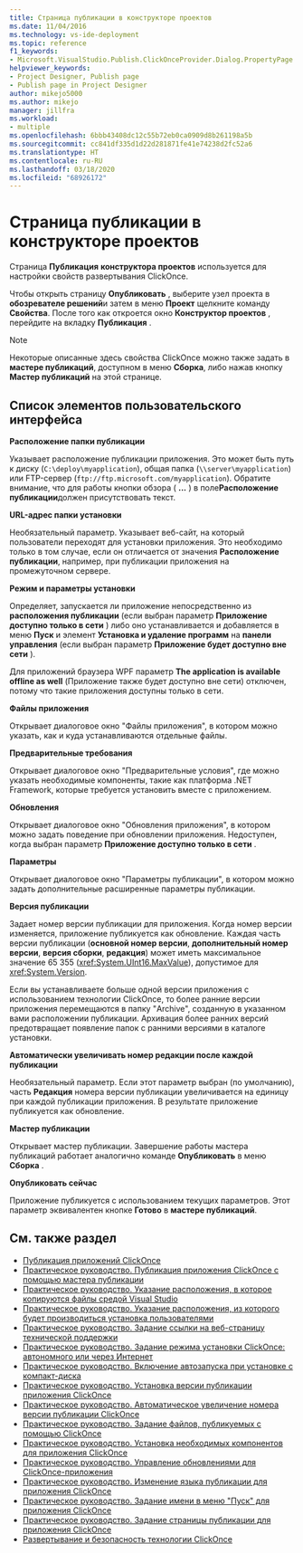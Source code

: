 ```yaml
---
title: Страница публикации в конструкторе проектов
ms.date: 11/04/2016
ms.technology: vs-ide-deployment
ms.topic: reference
f1_keywords:
- Microsoft.VisualStudio.Publish.ClickOnceProvider.Dialog.PropertyPage
helpviewer_keywords:
- Project Designer, Publish page
- Publish page in Project Designer
author: mikejo5000
ms.author: mikejo
manager: jillfra
ms.workload:
- multiple
ms.openlocfilehash: 6bbb43408dc12c55b72eb0ca0909d8b261198a5b
ms.sourcegitcommit: cc841df335d1d22d281871fe41e74238d2fc52a6
ms.translationtype: HT
ms.contentlocale: ru-RU
ms.lasthandoff: 03/18/2020
ms.locfileid: "68926172"
---
```

# <a name="publish-page-project-designer"></a>Страница публикации в конструкторе проектов

Страница **Публикация** **конструктора проектов** используется для настройки свойств развертывания ClickOnce.

Чтобы открыть страницу **Опубликовать** , выберите узел проекта в **обозревателе решений**и затем в меню **Проект** щелкните команду **Свойства**. После того как откроется окно **Конструктор проектов** , перейдите на вкладку **Публикация** .

> [!NOTE]
> Некоторые описанные здесь свойства ClickOnce можно также задать в **мастере публикаций**, доступном в меню **Сборка**, либо нажав кнопку **Мастер публикаций** на этой странице.

## <a name="uielement-list"></a>Список элементов пользовательского интерфейса

 **Расположение папки публикации**

Указывает расположение публикации приложения. Это может быть путь к диску (`C:\deploy\myapplication`), общая папка (`\\server\myapplication`) или FTP-сервер (`ftp://ftp.microsoft.com/myapplication`). Обратите внимание, что для работы кнопки обзора ( **...** ) в поле**Расположение публикации**должен присутствовать текст.

 **URL-адрес папки установки**

Необязательный параметр. Указывает веб-сайт, на который пользователи переходят для установки приложения. Это необходимо только в том случае, если он отличается от значения **Расположение публикации**, например, при публикации приложения на промежуточном сервере.

 **Режим и параметры установки**

Определяет, запускается ли приложение непосредственно из **расположения публикации** (если выбран параметр **Приложение доступно только в сети** ) либо оно устанавливается и добавляется в меню **Пуск** и элемент **Установка и удаление программ** на **панели управления** (если выбран параметр **Приложение будет доступно вне сети** ).

Для приложений браузера WPF параметр **The application is available offline as well** (Приложение также будет доступно вне сети) отключен, потому что такие приложения доступны только в сети.

 **Файлы приложения**

Открывает диалоговое окно "Файлы приложения", в котором можно указать, как и куда устанавливаются отдельные файлы.

 **Предварительные требования**

Открывает диалоговое окно "Предварительные условия", где можно указать необходимые компоненты, такие как платформа .NET Framework, которые требуется установить вместе с приложением.

 **Обновления**

Открывает диалоговое окно "Обновления приложения", в котором можно задать поведение при обновлении приложения. Недоступен, когда выбран параметр **Приложение доступно только в сети** .

 **Параметры**

Открывает диалоговое окно "Параметры публикации", в котором можно задать дополнительные расширенные параметры публикации.

 **Версия публикации**

Задает номер версии публикации для приложения. Когда номер версии изменяется, приложение публикуется как обновление. Каждая часть версии публикации (**основной номер версии**, **дополнительный номер версии**, **версия сборки**, **редакция**) может иметь максимальное значение 65 355 (<xref:System.UInt16.MaxValue>), допустимое для <xref:System.Version>.

Если вы устанавливаете больше одной версии приложения с использованием технологии ClickOnce, то более ранние версии приложения перемещаются в папку "Archive", созданную в указанном вами расположении публикации. Архивация более ранних версий предотвращает появление папок с ранними версиями в каталоге установки.

 **Автоматически увеличивать номер редакции после каждой публикации**

Необязательный параметр. Если этот параметр выбран (по умолчанию), часть **Редакция** номера версии публикации увеличивается на единицу при каждой публикации приложения. В результате приложение публикуется как обновление.

 **Мастер публикации**

Открывает мастер публикации. Завершение работы мастера публикаций работает аналогично команде **Опубликовать** в меню **Сборка** .

 **Опубликовать сейчас**

Приложение публикуется с использованием текущих параметров. Этот параметр эквивалентен кнопке **Готово** в **мастере публикаций**.

## <a name="see-also"></a>См. также раздел

- [Публикация приложений ClickOnce](../../deployment/publishing-clickonce-applications.md)
- [Практическое руководство. Публикация приложения ClickOnce с помощью мастера публикации](../../deployment/how-to-publish-a-clickonce-application-using-the-publish-wizard.md)
- [Практическое руководство. Указание расположения, в которое копируются файлы средой Visual Studio](../../deployment/how-to-specify-where-visual-studio-copies-the-files.md)
- [Практическое руководство. Указание расположения, из которого будет производиться установка пользователями](../../deployment/how-to-specify-the-location-where-end-users-will-install-from.md)
- [Практическое руководство. Задание ссылки на веб-страницу технической поддержки](../../deployment/how-to-specify-a-link-for-technical-support.md)
- [Практическое руководство. Задание режима установки ClickOnce: автономного или через Интернет](../../deployment/how-to-specify-the-clickonce-offline-or-online-install-mode.md)
- [Практическое руководство. Включение автозапуска при установке с компакт-диска](../../deployment/how-to-enable-autostart-for-cd-installations.md)
- [Практическое руководство. Установка версии публикации приложения ClickOnce](../../deployment/how-to-set-the-clickonce-publish-version.md)
- [Практическое руководство. Автоматическое увеличение номера версии публикации ClickOnce](../../deployment/how-to-automatically-increment-the-clickonce-publish-version.md)
- [Практическое руководство. Задание файлов, публикуемых с помощью ClickOnce](../../deployment/how-to-specify-which-files-are-published-by-clickonce.md)
- [Практическое руководство. Установка необходимых компонентов для приложения ClickOnce](../../deployment/how-to-install-prerequisites-with-a-clickonce-application.md)
- [Практическое руководство. Управление обновлениями для ClickOnce-приложения](../../deployment/how-to-manage-updates-for-a-clickonce-application.md)
- [Практическое руководство. Изменение языка публикации для приложения ClickOnce](../../deployment/how-to-change-the-publish-language-for-a-clickonce-application.md)
- [Практическое руководство. Задание имени в меню "Пуск" для приложения ClickOnce](../../deployment/how-to-specify-a-start-menu-name-for-a-clickonce-application.md)
- [Практическое руководство. Задание страницы публикации для приложения ClickOnce](../../deployment/how-to-specify-a-publish-page-for-a-clickonce-application.md)
- [Развертывание и безопасность технологии ClickOnce](../../deployment/clickonce-security-and-deployment.md)
